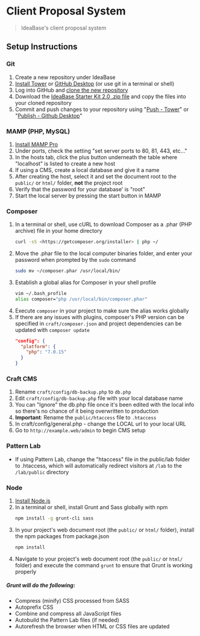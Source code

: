 # Client Proposal System

>  IdeaBase's client proposal system

## Setup Instructions

### Git

1.  Create a new repository under IdeaBase
2.  [Install Tower](https://www.git-tower.com/) or [GitHub Desktop](https://desktop.github.com/) (or use git in a terminal or shell)
3.  Log into GitHub and [clone the new repository](https://help.github.com/articles/cloning-a-repository/)
4.  Download the [IdeaBase Starter Kit 2.0 .zip file](https://github.com/ideabase/starter_kit2/archive/master.zip) and copy the files into your cloned repository
5.  Commit and push changes to your repository using "[Push - Tower](https://www.git-tower.com/help/mac/branches-and-tags/push)" or "[Publish - Github Desktop](https://services.github.com/on-demand/github-desktop/push-with-github-desktop)"

### MAMP (PHP, MySQL)

1.  [Install MAMP Pro](https://www.mamp.info/en/mamp-pro/)
2.  Under ports, check the setting "set server ports to 80, 81, 443, etc..."
3.  In the hosts tab, click the plus button underneath the table where "localhost" is listed to create a new host
4.  If using a CMS, create a local database and give it a name
5.  After creating the host, select it and set the document root to the `public/` or `html/` folder, **not** the project root
6.  Verify that the password for your database' is "root"
7.  Start the local server by pressing the start button in MAMP

### Composer

1.  In a terminal or shell, use cURL to download Composer as a .phar (PHP archive) file in your home directory
    ```sh
    curl -sS <https://getcomposer.org/installer> | php ~/
    ```
2.  Move the .phar file to the local computer binaries folder, and enter your password when prompted by the `sudo` command
    ```sh
    sudo mv ~/composer.phar /usr/local/bin/
    ```
3.  Establish a global alias for Composer in your shell profile
    ```sh
    vim ~/.bash_profile
    alias composer="php /usr/local/bin/composer.phar"
    ```
4.  Execute `composer` in your project to make sure the alias works globally
5.  If there are any issues with plugins, composer's PHP version can be specified in `craft/composer.json` and project dependencies can be updated with `composer update`
    ```json
    "config": {
      "platform": {
        "php": "7.0.15"
      }
    }
    ```

### Craft CMS

1.  Rename `craft/config/db-backup.php` to `db.php`
2.  Edit `craft/config/db-backup.php` file with your local database name
3.  You can "Ignore" the db.php file once it's been edited with the local info so there's no chance of it being overwritten to production
4.  **Important**: Rename the `public/htaccess` file to `.htaccess`
5.  In craft/config/general.php - change the LOCAL url to your local URL
6.  Go to `http://example.web/admin` to begin CMS setup

### Pattern Lab

-   If using Pattern Lab, change the "htaccess" file in the public/lab folder to .htaccess, which will automatically redirect visitors at `/lab` to the `/lab/public` directory

### Node

1.  [Install Node.js](https://nodejs.org/en/download/)
2.  In a terminal or shell, install Grunt and Sass globally with npm
    ```sh
    npm install -g grunt-cli sass
    ```
3.  In your project's web document root (the `public/` or `html/` folder), install the npm packages from package.json
    ```sh
    npm install
    ```
4.  Navigate to your project's web document root (the `public/` or `html/` folder) and execute the command `grunt` to ensure that Grunt is working properly

##### Grunt will do the following:

-   Compress (minify) CSS processed from SASS
-   Autoprefix CSS
-   Combine and compress all JavaScript files
-   Autobuild the Pattern Lab files (if needed)
-   Autorefresh the browser when HTML or CSS files are updated
